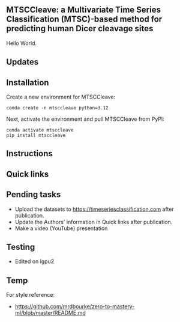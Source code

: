 ## MTSCCleave: a Multivariate Time Series Classification (MTSC)-based method for predicting human Dicer cleavage sites
Hello World.
## Updates

## Installation
Create a new environment for MTSCCleave:
```
conda create -n mtsccleave python=3.12
```
Next, activate the environment and pull MTSCCleave from PyPI:
```
conda activate mtsccleave
pip install mtsccleave
```
## Instructions

## Quick links

## Pending tasks
- Upload the datasets to https://timeseriesclassification.com after publication.
- Update the Authors' information in Quick links after publication.
- Make a video (YouTube) presentation

## Testing
- Edited on lgpu2

## Temp
For style reference:
- https://github.com/mrdbourke/zero-to-mastery-ml/blob/master/README.md